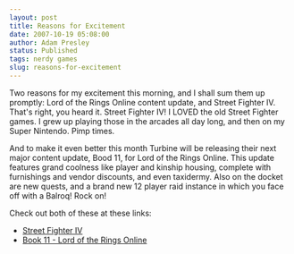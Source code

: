 ```yaml
---
layout: post
title: Reasons for Excitement
date: 2007-10-19 05:08:00
author: Adam Presley
status: Published
tags: nerdy games
slug: reasons-for-excitement
---
```


Two reasons for my excitement this morning, and I shall sum them up
promptly: Lord of the Rings Online content update, and Street Fighter
IV. That's right, you heard it. Street Fighter IV! I LOVED the old
Street Fighter games. I grew up playing those in the arcades all day
long, and then on my Super Nintendo. Pimp times.  
  
And to make it even better this month Turbine will be releasing their
next major content update, Bood 11, for Lord of the Rings Online. This
update features grand coolness like player and kinship housing, complete
with furnishings and vendor discounts, and even taxidermy. Also on the
docket are new quests, and a brand new 12 player raid instance in which
you face off with a Balroq! Rock on!  
  
Check out both of these at these links:  

* [Street Fighter IV](http://www.gamesradar.com/us/ps3/game/news/article.)
* [Book 11 - Lord of the Rings Online](http://lotro.turbine.com/article/421)
